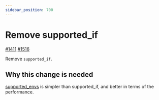 ```yaml
---
sidebar_position: 700
---
```


# Remove supported_if

[#1411](https://github.com/aquaproj/aqua/issues/1411) [#1516](https://github.com/aquaproj/aqua/pull/1516)

Remove `supported_if`.

## Why this change is needed

[supported_envs](/docs/reference/registry-config/supported-envs) is simpler than supported_if, and better in terms of the performance.
